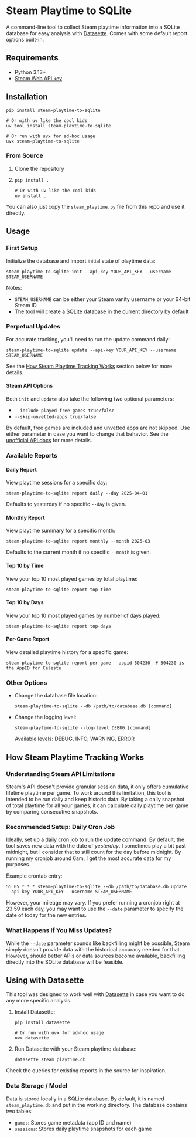 # Steam Playtime to SQLite

A command-line tool to collect Steam playtime information into a SQLite database for easy analysis with [Datasette](#using-with-datasette). Comes with some default report options built-in.

## Requirements

- Python 3.13+
- [Steam Web API key](https://steamcommunity.com/dev/apikey)

## Installation

```shell
pip install steam-playtime-to-sqlite

# Or with uv like the cool kids
uv tool install steam-playtime-to-sqlite

# Or run with uvx for ad-hoc usage
uvx steam-playtime-to-sqlite
```

### From Source

1. Clone the repository
2. ```shell
   pip install .
   
   # Or with uv like the cool kids
   uv install .
   ```

You can also just copy the `steam_playtime.py` file from this repo and use it directly.

## Usage

### First Setup

Initialize the database and import initial state of playtime data:

```shell
steam-playtime-to-sqlite init --api-key YOUR_API_KEY --username STEAM_USERNAME
```

Notes:
- `STEAM_USERNAME` can be either your Steam vanity username or your 64-bit Steam ID
- The tool will create a SQLite database in the current directory by default

### Perpetual Updates

For accurate tracking, you'll need to run the update command daily:

```shell
steam-playtime-to-sqlite update --api-key YOUR_API_KEY --username STEAM_USERNAME
```

See the [How Steam Playtime Tracking Works](#how-steam-playtime-tracking-works) section below for more details.

#### Steam API Options

Both `init` and `update` also take the following two optional parameters:

- `--include-played-free-games true/false`
- `--skip-unvetted-apps true/false`

By default, free games are included and unvetted apps are not skipped. Use either
parameter in case you want to change that behavior. See the [unofficial API docs](https://steamapi.xpaw.me/#IPlayerService/GetOwnedGames)
for more details.

### Available Reports

#### Daily Report

View playtime sessions for a specific day:

```shell
steam-playtime-to-sqlite report daily --day 2025-04-01
```

Defaults to yesterday if no specific `--day` is given.

#### Monthly Report

View playtime summary for a specific month:

```shell
steam-playtime-to-sqlite report monthly --month 2025-03
```

Defaults to the current month if no specific `--month` is given.

#### Top 10 by Time

View your top 10 most played games by total playtime:

```shell
steam-playtime-to-sqlite report top-time
```

#### Top 10 by Days

View your top 10 most played games by number of days played:

```shell
steam-playtime-to-sqlite report top-days
```

#### Per-Game Report

View detailed playtime history for a specific game:

```shell
steam-playtime-to-sqlite report per-game --appid 504230  # 504230 is the AppID for Celeste
```

### Other Options

- Change the database file location:
  ```shell
  steam-playtime-to-sqlite --db /path/to/database.db [command]
  ```

- Change the logging level:
  ```shell
  steam-playtime-to-sqlite --log-level DEBUG [command]
  ```
  Available levels: DEBUG, INFO, WARNING, ERROR

## How Steam Playtime Tracking Works

### Understanding Steam API Limitations

Steam's API doesn't provide granular session data, it only offers cumulative lifetime playtime per game. To work around this limitation, this tool is intended to be run daily and keep historic data. By taking a daily snapshot of total playtime for all your games, it can calculate daily playtime per game by comparing consecutive snapshots.

### Recommended Setup: Daily Cron Job

Ideally, set up a daily cron job to run the update command. By default, the tool saves new data with the date of _yesterday_. I sometimes play a bit past midnight, but I consider that to still count for the day before midnight. By running my cronjob around 6am, I get the most accurate data for my purposes.

Example crontab entry:

```crontab
55 05 * * * steam-playtime-to-sqlite --db /path/to/database.db update --api-key YOUR_API_KEY --username STEAM_USERNAME
```

However, your mileage may vary. If you prefer running a cronjob right at 23:59 each day, you may want to use the `--date` parameter to specify the date of today for the new entries.

### What Happens If You Miss Updates?

While the `--date` parameter sounds like backfilling might be possible, Steam simply doesn't provide data with the historical accuracy needed for that. However, should better APIs or data sources become available, backfilling directly into the SQLite database will be feasible.

## Using with Datasette

This tool was designed to work well with [Datasette](https://datasette.io/) in case you want to do any more specific analysis.

1. Install Datasette:
   ```shell
   pip install datasette

   # Or run with uvx for ad-hoc usage
   uvx datasette
   ```

2. Run Datasette with your Steam playtime database:
   ```shell
   datasette steam_playtime.db
   ```

Check the queries for existing reports in the source for inspiration.

### Data Storage / Model

Data is stored locally in a SQLite database. By default, it is named `steam_playtime.db` and put in the working directory. The database contains two tables:

- `games`: Stores game metadata (app ID and name)
- `sessions`: Stores daily playtime snapshots for each game